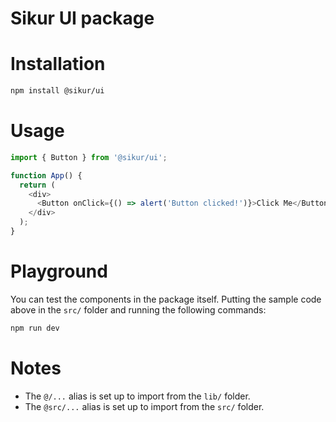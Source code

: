 # Sikur UI package

# Installation

```bash
npm install @sikur/ui
```

# Usage

```javascript
import { Button } from '@sikur/ui';

function App() {
  return (
    <div>
      <Button onClick={() => alert('Button clicked!')}>Click Me</Button>
    </div>
  );
}
```

# Playground

You can test the components in the package itself. Putting the sample code above in the `src/` folder and running the following commands:

```bash
npm run dev
```

# Notes

- The `@/...` alias is set up to import from the `lib/` folder.
- The `@src/...` alias is set up to import from the `src/` folder.
